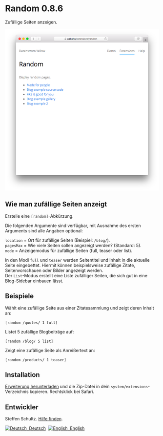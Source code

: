 Random 0.8.6
============
Zufällige Seiten anzeigen.

<p align="center"><img src="random-screenshot.png?raw=true" alt="Bildschirmfoto"></p>

## Wie man zufällige Seiten anzeigt

Erstelle eine `[random]`-Abkürzung. 

Die folgenden Argumente sind verfügbar, mit Ausnahme des ersten Arguments sind alle Angaben optional:

`location` = Ort für zufällige Seiten (Beispiel: `/blog/`).  
`pagesMax` = Wie viele Seiten sollen angezeigt werden? (Standard: 5).  
`mode` = Anzeigemodus für zufällige Seiten (full, teaser oder list). 

In den Modi `full` und `teaser` werden Seitentitel und Inhalt in die aktuelle Seite eingebettet. Hiermit können beispielsweise zufällige Zitate, Seitenvorschauen oder Bilder angezeigt werden.  
Der `List`-Modus erstellt eine Liste zufälliger Seiten, die sich gut in eine Blog-Sidebar einbauen lässt. 

## Beispiele

Wählt eine zufällige Seite aus einer Zitatesammlung und zeigt deren Inhalt an:

    [random /quotes/ 1 full]

Listet 5 zufällige Blogbeiträge auf: 

    [random /blog/ 5 list]

Zeigt eine zufällige Seite als Anreißertext an: 

    [random /products/ 1 teaser]

## Installation

[Erweiterung herunterladen](https://github.com/datenstrom/yellow-extensions/raw/master/zip/random.zip) und die Zip-Datei in dein `system/extensions`-Verzeichnis kopieren. Rechtsklick bei Safari.

## Entwickler

Steffen Schultz. [Hilfe finden](https://github.com/schulle4u/yellow-extensions-schulle4u/issues).

<p>
<a href="README-de.md"><img src="https://raw.githubusercontent.com/datenstrom/yellow-extensions/master/source/help/language-de.png" width="15" height="15" alt="Deutsch">&nbsp; Deutsch</a>&nbsp;
<a href="README.md"><img src="https://raw.githubusercontent.com/datenstrom/yellow-extensions/master/source/help/language-en.png" width="15" height="15" alt="English">&nbsp; English</a>&nbsp;
</p>
